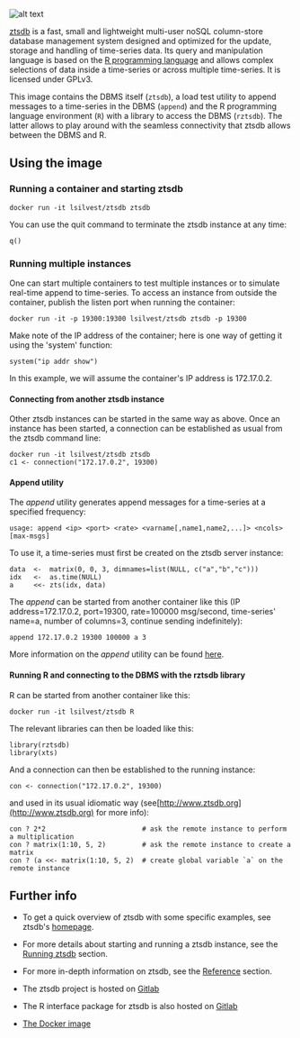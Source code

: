 ![alt text](http://www.ztsdb.org/images/logo.png "ztsdb logo")

[ztsdb](https://hub.docker.com/r/lsilvest/ztsdb/) is a fast, small and lightweight multi-user noSQL column-store database management system designed and optimized for the update, storage and handling of time-series data. Its query and manipulation language is based on the [R programming language](https://www.r-project.org/) and allows complex selections of data inside a time-series or across multiple time-series. It is licensed under GPLv3.

This image contains the DBMS itself (`ztsdb`), a load test utility to append messages to a time-series in the DBMS (`append`) and the R programming language environment (`R`) with a library to access the DBMS (`rztsdb`). The latter allows to play around with the seamless connectivity that ztsdb allows between the DBMS and R.

## Using the image

### Running a container and starting ztsdb

    docker run -it lsilvest/ztsdb ztsdb

You can use the quit command to terminate the ztsdb instance at any time:

    q()

### Running multiple instances

One can start multiple containers to test multiple instances or to simulate real-time append to time-series. To access an instance from outside the container, publish the listen port when running the container:

    docker run -it -p 19300:19300 lsilvest/ztsdb ztsdb -p 19300

Make note of the IP address of the container; here is one way of getting it using the 'system' function:

    system("ip addr show")

In this example, we will assume the container's IP address is 172.17.0.2.

#### Connecting from another ztsdb instance

Other ztsdb instances can be started in the same way as above. Once an instance has been started, a connection can be established as usual from the ztsdb command line:

    docker run -it lsilvest/ztsdb ztsdb
    c1 <- connection("172.17.0.2", 19300)

#### Append utility

The _append_ utility generates append messages for a time-series at a specified frequency:

    usage: append <ip> <port> <rate> <varname[,name1,name2,...]> <ncols> [max-msgs]

To use it, a time-series must first be created on the ztsdb server instance:

    data  <-  matrix(0, 0, 3, dimnames=list(NULL, c("a","b","c")))
    idx   <-  as.time(NULL)
    a     <<- zts(idx, data)
    
The _append_ can be started from another container like this (IP address=172.17.0.2, port=19300, rate=100000 msg/second, time-series' name=a, number of columns=3, continue sending indefinitely):

    append 172.17.0.2 19300 100000 a 3

More information on the _append_ utility can be found [here](https://gitlab.com/lsilvest/ztsdb/blob/master/itests/append/README.md).

#### Running R and connecting to the DBMS with the rztsdb library

R can be started from another container like this:

    docker run -it lsilvest/ztsdb R

The relevant libraries can then be loaded like this:

    library(rztsdb)
    library(xts)

And a connection can then be established to the running instance:

    con <- connection("172.17.0.2", 19300)

and used in its usual idiomatic way (see[http://www.ztsdb.org](http://www.ztsdb.org) for more info):

    con ? 2*2                        # ask the remote instance to perform a multiplication
    con ? matrix(1:10, 5, 2)         # ask the remote instance to create a matrix
    con ? (a <<- matrix(1:10, 5, 2)  # create global variable `a` on the remote instance

## Further info

- To get a quick overview of ztsdb with some specific examples, see ztsdb's [homepage](http://www.ztsdb.org).

- For more details about starting and running a ztsdb instance, see the [Running ztsdb](http://www.ztsdb.org/docs/run.html) section.

- For more in-depth information on ztsdb, see the [Reference](http://www.ztsdb.org/docs/reference.html) section.

- The ztsdb project is hosted on [Gitlab](https://gitlab.com/lsilvest/ztsdb)

- The R interface package for ztsdb is also hosted on [Gitlab](https://gitlab.com/lsilvest/rztsdb)

- [The Docker image](https://hub.docker.com/r/lsilvest/ztsdb/)

